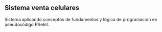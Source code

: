 ## Sistema venta celulares

Sistema aplicando conceptos de fundamentos y lógica de programación en pseudocódigo PSeInt.

